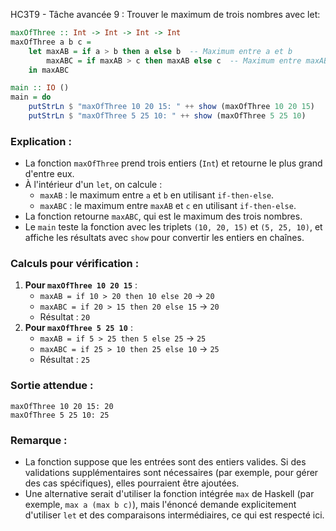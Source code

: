 HC3T9 - Tâche avancée 9 : Trouver le maximum de trois nombres avec let:

```haskell
maxOfThree :: Int -> Int -> Int -> Int
maxOfThree a b c =
    let maxAB = if a > b then a else b  -- Maximum entre a et b
        maxABC = if maxAB > c then maxAB else c  -- Maximum entre maxAB et c
    in maxABC

main :: IO ()
main = do
    putStrLn $ "maxOfThree 10 20 15: " ++ show (maxOfThree 10 20 15)
    putStrLn $ "maxOfThree 5 25 10: " ++ show (maxOfThree 5 25 10)
```

### Explication :
- La fonction `maxOfThree` prend trois entiers (`Int`) et retourne le plus grand d'entre eux.
- À l'intérieur d'un `let`, on calcule :
  - `maxAB` : le maximum entre `a` et `b` en utilisant `if-then-else`.
  - `maxABC` : le maximum entre `maxAB` et `c` en utilisant `if-then-else`.
- La fonction retourne `maxABC`, qui est le maximum des trois nombres.
- Le `main` teste la fonction avec les triplets `(10, 20, 15)` et `(5, 25, 10)`, et affiche les résultats avec `show` pour convertir les entiers en chaînes.

### Calculs pour vérification :
1. **Pour `maxOfThree 10 20 15`** :
   - `maxAB = if 10 > 20 then 10 else 20` → `20`
   - `maxABC = if 20 > 15 then 20 else 15` → `20`
   - Résultat : `20`
2. **Pour `maxOfThree 5 25 10`** :
   - `maxAB = if 5 > 25 then 5 else 25` → `25`
   - `maxABC = if 25 > 10 then 25 else 10` → `25`
   - Résultat : `25`

### Sortie attendue :
```
maxOfThree 10 20 15: 20
maxOfThree 5 25 10: 25
```

### Remarque :
- La fonction suppose que les entrées sont des entiers valides. Si des validations supplémentaires sont nécessaires (par exemple, pour gérer des cas spécifiques), elles pourraient être ajoutées.
- Une alternative serait d'utiliser la fonction intégrée `max` de Haskell (par exemple, `max a (max b c)`), mais l'énoncé demande explicitement d'utiliser `let` et des comparaisons intermédiaires, ce qui est respecté ici.
